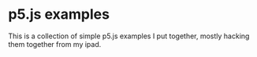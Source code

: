 # p5.js examples

This is a collection of simple p5.js examples I put together, mostly hacking them together from my ipad.